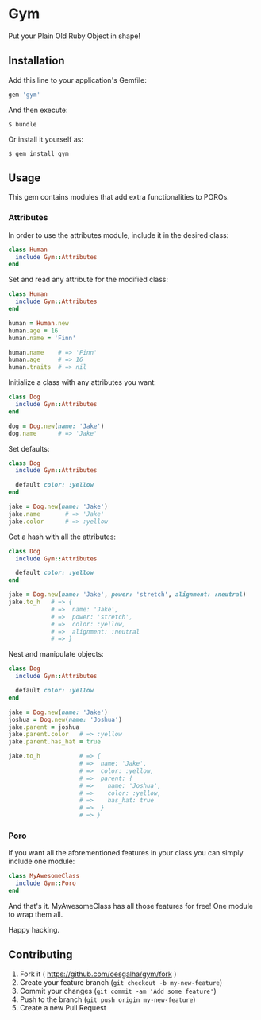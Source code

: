 # Gym

Put your Plain Old Ruby Object in shape!

## Installation

Add this line to your application's Gemfile:

```ruby
gem 'gym'
```

And then execute:

    $ bundle

Or install it yourself as:

    $ gem install gym

## Usage

This gem contains modules that add extra functionalities to POROs.

### Attributes

In order to use the attributes module, include it in the desired class:
```ruby
class Human
  include Gym::Attributes
end
```

Set and read any attribute for the modified class:
```ruby
class Human
  include Gym::Attributes
end

human = Human.new
human.age = 16
human.name = 'Finn'

human.name    # => 'Finn'
human.age     # => 16
human.traits  # => nil
```

Initialize a class with any attributes you want:
```ruby
class Dog
  include Gym::Attributes
end

dog = Dog.new(name: 'Jake')
dog.name      # => 'Jake'
```

Set defaults:
```ruby
class Dog
  include Gym::Attributes

  default color: :yellow
end

jake = Dog.new(name: 'Jake')
jake.name       # => 'Jake'
jake.color      # => :yellow
```

Get a hash with all the attributes:
```ruby
class Dog
  include Gym::Attributes

  default color: :yellow
end

jake = Dog.new(name: 'Jake', power: 'stretch', alignment: :neutral)
jake.to_h   # => {
            # =>  name: 'Jake',
            # =>  power: 'stretch',
            # =>  color: :yellow,
            # =>  alignment: :neutral
            # => }
```

Nest and manipulate objects:
```ruby
class Dog
  include Gym::Attributes

  default color: :yellow
end

jake = Dog.new(name: 'Jake')
joshua = Dog.new(name: 'Joshua')
jake.parent = joshua
jake.parent.color   # => :yellow
jake.parent.has_hat = true

jake.to_h           # => {
                    # =>  name: 'Jake',
                    # =>  color: :yellow,
                    # =>  parent: {
                    # =>    name: 'Joshua',
                    # =>    color: :yellow,
                    # =>    has_hat: true
                    # =>  }
                    # => }
```

### Poro

If you want all the aforementioned features in your class you can simply include one module:
```ruby
class MyAwesomeClass
  include Gym::Poro
end
```

And that's it. MyAwesomeClass has all those features for free!
One module to wrap them all.

Happy hacking.

## Contributing

1. Fork it ( https://github.com/oesgalha/gym/fork )
2. Create your feature branch (`git checkout -b my-new-feature`)
3. Commit your changes (`git commit -am 'Add some feature'`)
4. Push to the branch (`git push origin my-new-feature`)
5. Create a new Pull Request

